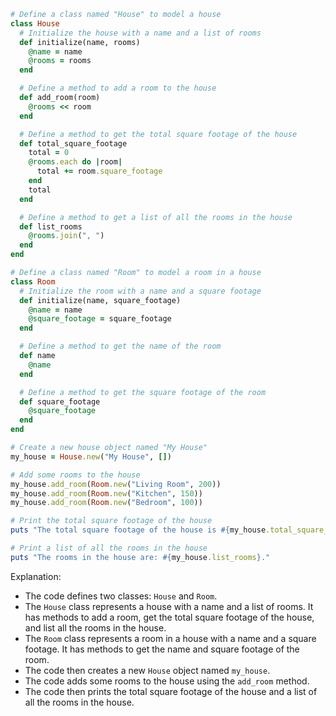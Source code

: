```ruby
# Define a class named "House" to model a house
class House
  # Initialize the house with a name and a list of rooms
  def initialize(name, rooms)
    @name = name
    @rooms = rooms
  end

  # Define a method to add a room to the house
  def add_room(room)
    @rooms << room
  end

  # Define a method to get the total square footage of the house
  def total_square_footage
    total = 0
    @rooms.each do |room|
      total += room.square_footage
    end
    total
  end

  # Define a method to get a list of all the rooms in the house
  def list_rooms
    @rooms.join(", ")
  end
end

# Define a class named "Room" to model a room in a house
class Room
  # Initialize the room with a name and a square footage
  def initialize(name, square_footage)
    @name = name
    @square_footage = square_footage
  end

  # Define a method to get the name of the room
  def name
    @name
  end

  # Define a method to get the square footage of the room
  def square_footage
    @square_footage
  end
end

# Create a new house object named "My House"
my_house = House.new("My House", [])

# Add some rooms to the house
my_house.add_room(Room.new("Living Room", 200))
my_house.add_room(Room.new("Kitchen", 150))
my_house.add_room(Room.new("Bedroom", 100))

# Print the total square footage of the house
puts "The total square footage of the house is #{my_house.total_square_footage} square feet."

# Print a list of all the rooms in the house
puts "The rooms in the house are: #{my_house.list_rooms}."
```

Explanation:

* The code defines two classes: `House` and `Room`.
* The `House` class represents a house with a name and a list of rooms. It has methods to add a room, get the total square footage of the house, and list all the rooms in the house.
* The `Room` class represents a room in a house with a name and a square footage. It has methods to get the name and square footage of the room.
* The code then creates a new `House` object named `my_house`.
* The code adds some rooms to the house using the `add_room` method.
* The code then prints the total square footage of the house and a list of all the rooms in the house.